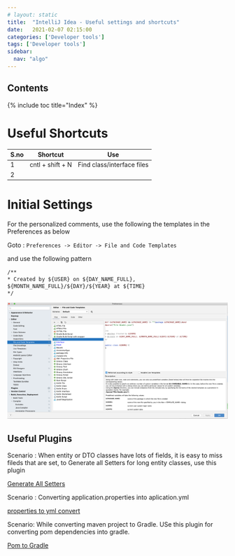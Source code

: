 ```yaml
---
# layout: static
title:  "IntelliJ Idea - Useful settings and shortcuts"
date:   2021-02-07 02:15:00
categories: ['Developer tools']
tags: ['Developer tools']
sidebar:
  nav: "algo"
---
```


## Contents

{% include toc title="Index" %}

# Useful Shortcuts
| S.no| Shortcut                 | Use                              |
|---- |--------------------------|----------------------------------|
| 1  | cntl + shift + N | Find class/interface files  |
| 2  | |

# Initial Settings 

For the personalized comments, use the following the templates in the Preferences as below

Goto : `Preferences -> Editor -> File and Code Templates`

and use the following pattern

```
/**
* Created by ${USER} on ${DAY_NAME_FULL}, ${MONTH_NAME_FULL}/${DAY}/${YEAR} at ${TIME}
*/
```

![](/assets/images/intelliJ.png)

## Useful Plugins

Scenario : When entity or DTO classes have lots of fields, it is easy to miss fileds that are set,
to Generate all Setters for long entity classes, use this plugin

[Generate All Setters](https://plugins.jetbrains.com/plugin/9360-generateallsetter)

Scenario : Converting application.properties into aplication.yml

[properties to yml convert](https://plugins.jetbrains.com/plugin/8000-properties-to-yaml-converter)

Scenario: While converting maven project to Gradle. USe this plugin for converting pom dependencies into gradle.

[Pom to Gradle](https://plugins.jetbrains.com/plugin/7937-gradle-dependencies-formatter)

